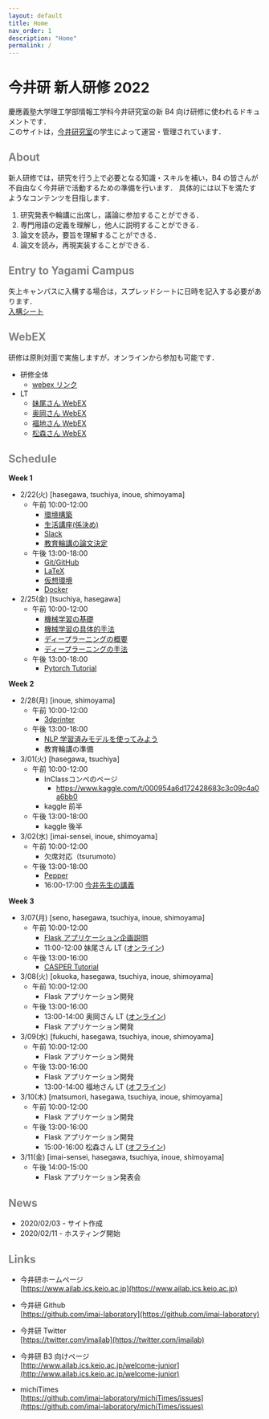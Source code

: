 ```yaml
---
layout: default
title: Home
nav_order: 1
description: "Home"
permalink: /
---
```


# 今井研 新人研修 2022

慶應義塾大学理工学部情報工学科今井研究室の新 B4 向け研修に使われるドキュメントです．<br>
このサイトは，[今井研究室](https://www.ailab.ics.keio.ac.jp/)の学生によって運営・管理されています．

## <font color="Gray">About</font>

新人研修では，研究を行う上で必要となる知識・スキルを補い，B4 の皆さんが不自由なく今井研で活動するための準備を行います．
具体的には以下を満たすようなコンテンツを目指します．

1. 研究発表や輪講に出席し，議論に参加することができる．
2. 専門用語の定義を理解し，他人に説明することができる．
3. 論文を読み，要旨を理解することができる．
4. 論文を読み，再現実装することができる．

## <font color="Gray">Entry to Yagami Campus</font>

矢上キャンパスに入構する場合は，スプレッドシートに日時を記入する必要があります．  
[入構シート](https://docs.google.com/spreadsheets/d/1kOKQgQ1kD1gJ063VJDWu5r_3kfAwx6rAZsnhuziEpU8/)

## <font color="Gray">WebEX</font>

研修は原則対面で実施しますが，オンラインから参加も可能です．

- 研修全体
  - [webex リンク](https://keio-students.webex.com/keio-students/j.php?MTID=mf4230f88c32aadc01ec76375d750f0b1)
- LT
  - [妹尾さん WebEX](https://keio-students.webex.com/keio-students/j.php?MTID=m87d71a15ac4c58269edb38bbbaf20306)
  - [奥岡さん WebEX](https://keio-students.webex.com/keio-students/j.php?MTID=m87d71a15ac4c58269edb38bbbaf20306)
  - [福地さん WebEX](https://keio-students.webex.com/keio-students/j.php?MTID=m87d71a15ac4c58269edb38bbbaf20306)
  - [松森さん WebEX](https://keio-students.webex.com/keio-students/j.php?MTID=m87d71a15ac4c58269edb38bbbaf20306)

## <font color="Gray">Schedule</font>

**Week 1**

- 2/22(火) [hasegawa, tsuchiya, inoue, shimoyama]
  - 午前 10:00-12:00
    - [環境構築](https://docs.google.com/document/d/1J0yfF-K4TyxxtF3Bf-JJ9MRxl1Y2vTJUZ0p7RKwbkCA/edit?usp=sharing)
    - [生活講座(係決め)](https://docs.google.com/document/d/1B4rCI8NzUtjvSvfOSsRSM80UlhxbtDNcC1rMJdLYcyc/edit?usp=sharing)
    - [Slack](https://docs.google.com/presentation/d/1EnqJc72O3MqNlcZf-AU7Vrl5a8EnGVmjAd-q0isZ7IM/edit?usp=sharing)
    - [教育輪講の論文決定](https://docs.google.com/document/d/131dmmqRl-2mXqdReYvh1WNVjWl_kD86z8aO-DGl8zxY/edit?usp=sharing)
  - 午後 13:00-18:00
    - [Git/GitHub](https://www.ailab.ics.keio.ac.jp/b4_induction_training/docs/devops/git.html)
    - [LaTeX](https://www.ailab.ics.keio.ac.jp/b4_induction_training/docs/tex)
    - [仮想環境](https://www.ailab.ics.keio.ac.jp/b4_induction_training/docs/python)
    - [Docker](https://www.ailab.ics.keio.ac.jp/b4_induction_training/docs/python)
- 2/25(金) [tsuchiya, hasegawa]
  - 午前 10:00-12:00
    - [機械学習の基礎](https://www.ailab.ics.keio.ac.jp/b4_induction_training/docs/dlg/chapter2.html)
    - [機械学習の具体的手法](https://www.ailab.ics.keio.ac.jp/b4_induction_training/docs/dlg/chapter3.html)
    - [ディープラーニングの概要](https://docs.google.com/presentation/d/1QbvB179HnsLqvQEMGg7SKlLGs3sRzdAppSfW8PYeCpI/edit?usp=sharing)
    - [ディープラーニングの手法](https://docs.google.com/presentation/d/1_mvCk0uAARY7tdAuWQcw7wRouEbjA7PpX4UM3IGzRHY/edit?usp=sharing)
  - 午後 13:00-18:00
    - [Pytorch Tutorial](https://drive.google.com/drive/folders/1IpRenRSeODmH0ECTKWOVMdhAxx0q0bEG?usp=sharing)

**Week 2**

- 2/28(月) [inoue, shimoyama]
  - 午前 10:00-12:00
    - [3dprinter](https://docs.google.com/presentation/d/1T5H-t5PVkjr_Xzy4uugtSXT1NLJ45Mig6zgGE2EeZ7A/edit?usp=sharing)
  - 午後 13:00-18:00
    - [NLP 学習済みモデルを使ってみよう](https://drive.google.com/file/d/1rT1QfkcWQEsQ3ajypOq242NLrF5TnJ6v/view?usp=sharing)
    - 教育輪講の準備
- 3/01(火) [hasegawa, tsuchiya]
  - 午前 10:00-12:00
    - InClassコンペのページ
      - https://www.kaggle.com/t/000954a6d172428683c3c09c4a0a6bb0
    - kaggle 前半
  - 午後 13:00-18:00
    - kaggle 後半
- 3/02(水) [imai-sensei, inoue, shimoyama]
  - 午前 10:00-12:00
    - 欠席対応（tsurumoto）
  - 午後 13:00-18:00
    - [Pepper](https://docs.google.com/presentation/d/1DzaGYKmhlk0JJFt71uKjwHtIdbj1QPNhfdD24gP4oNU/edit?usp=sharing)
    - 16:00-17:00 [今井先生の講義](https://drive.google.com/file/d/1DQIOJiGe4nIRctc6tkM1lUuSufUaonbD/view?usp=sharing)

**Week 3**

- 3/07(月) [seno, hasegawa, tsuchiya, inoue, shimoyama]
  - 午前 10:00-12:00
    - [Flask アプリケーション企画説明](https://docs.google.com/presentation/d/16l3pusMdl8IeMmZrmE7wiqnFF5rIB2FGg85FhCzeKZM/edit?usp=sharing)
    - 11:00-12:00 妹尾さん LT ([オンライン](https://keio-students.webex.com/meet/kaon0527arsdrrr))
  - 午後 13:00-16:00
    - [CASPER Tutorial](https://docs.google.com/presentation/d/16l3pusMdl8IeMmZrmE7wiqnFF5rIB2FGg85FhCzeKZM/edit?usp=sharing)
- 3/08(火) [okuoka, hasegawa, tsuchiya, inoue, shimoyama]
  - 午前 10:00-12:00
    - Flask アプリケーション開発
  - 午後 13:00-16:00
    - 13:00-14:00 奥岡さん LT ([オンライン](https://keio-students.webex.com/meet/kaon0527arsdrrr))
    - Flask アプリケーション開発
- 3/09(水) [fukuchi, hasegawa, tsuchiya, inoue, shimoyama]
  - 午前 10:00-12:00
    - Flask アプリケーション開発
  - 午後 13:00-16:00
    - Flask アプリケーション開発
    - 13:00-14:00 福地さん LT ([オフライン](https://keio-students.webex.com/meet/kaon0527arsdrrr))
- 3/10(木) [matsumori, hasegawa, tsuchiya, inoue, shimoyama]
  - 午前 10:00-12:00
    - Flask アプリケーション開発
  - 午後 13:00-16:00
    - Flask アプリケーション開発
    - 15:00-16:00 松森さん LT ([オフライン](https://keio-students.webex.com/meet/kaon0527arsdrrr))
- 3/11(金) [imai-sensei, hasegawa, tsuchiya, inoue, shimoyama]
  - 午後 14:00-15:00
    - Flask アプリケーション発表会

## <font color="Gray">News</font>

- 2020/02/03 - サイト作成
- 2020/02/11 - ホスティング開始

## <font color="Gray">Links</font>

- 今井研ホームページ<br>
  [https://www.ailab.ics.keio.ac.jp](https://www.ailab.ics.keio.ac.jp)

- 今井研 Github<br>
  [https://github.com/imai-laboratory](https://github.com/imai-laboratory)

- 今井研 Twitter<br>
  [https://twitter.com/imailab](https://twitter.com/imailab)

- 今井研 B3 向けページ<br>
  [http://www.ailab.ics.keio.ac.jp/welcome-junior](http://www.ailab.ics.keio.ac.jp/welcome-junior)

- michiTimes<br>
  [https://github.com/imai-laboratory/michiTimes/issues](https://github.com/imai-laboratory/michiTimes/issues)
